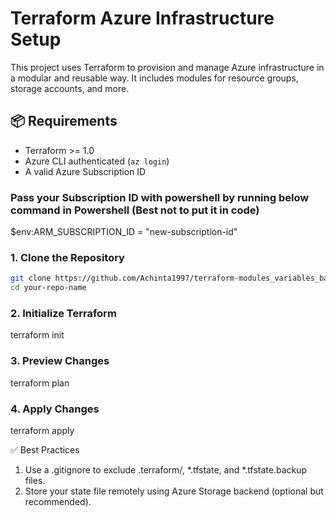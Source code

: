 # Terraform Azure Infrastructure Setup

This project uses Terraform to provision and manage Azure infrastructure in a modular and reusable way. It includes modules for resource groups, storage accounts, and more.

## 📦 Requirements

- Terraform >= 1.0
- Azure CLI authenticated (`az login`)
- A valid Azure Subscription ID

### Pass your Subscription ID with powershell by running below command in Powershell (Best not to put it in code)
$env:ARM_SUBSCRIPTION_ID = "new-subscription-id"

### 1. Clone the Repository

```bash
git clone https://github.com/Achinta1997/terraform-modules_variables_basic.git
cd your-repo-name
```

### 2. Initialize Terraform
terraform init

### 3. Preview Changes
terraform plan

### 4. Apply Changes
terraform apply


✅ Best Practices
1. Use a .gitignore to exclude .terraform/, *.tfstate, and *.tfstate.backup files.
2. Store your state file remotely using Azure Storage backend (optional but recommended).




